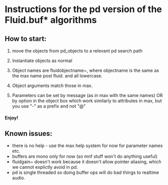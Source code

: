 # Instructions for the pd version of the Fluid.buf* algorithms



## How to start:

1) move the objects from pd_objects to a relevant pd search path

2) Instantiate objects as normal

3) Object names are fluidobjectname~, where objectname is the same as the max name post fluid. and all lowercase.

4) Object arguments match those in max.

5) Parameters can be set by message (as in max with the same names) OR by option in the object box which work similarly to attributes in max, but you use "-" as a prefix and not "@"

#### Enjoy!


## Known issues:
- there is no help - use the max help system for now for parameter names etc.
- buffers are mono only for now (so mnf stuff won't do anything useful)
- fluidgain~ doesn't work because it doesn't allow pointer aliasing, which we cannot explictly avoid in pd.
- pd is single threaded so doing buffer ops will do bad things to realtime audio.

